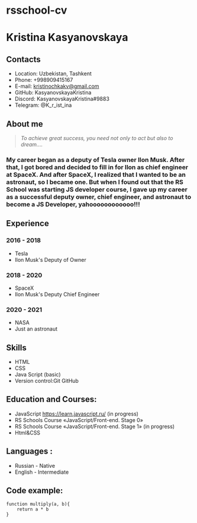 # rsschool-cv

# Kristina Kasyanovskaya

## Contacts

- Location: Uzbekistan, Tashkent
- Phone: +998909415167
- E-mail: kristinochkakv@gmail.com
- GitHub: KasyanovskayaKristina
- Discord: KasyanovskayaKristina#9883
- Telegram: @K_r_ist_ina

## About me

> _To achieve great success, you need not only to act but also to dream...._

### My career began as a deputy of Tesla owner Ilon Musk. After that, I got bored and decided to fill in for Ilon as chief engineer at SpaceX. And after SpaceX, I realized that I wanted to be an astronaut, so I became one. But when I found out that the RS School was starting JS developer course, I gave up my career as a successful deputy owner, chief engineer, and astronaut to become a JS Developer, yahoooooooooooo!!!

## Experience

### 2016 - 2018

- Tesla
- Ilon Musk's Deputy of Owner

### 2018 - 2020

- SpaceX
- Ilon Musk's Deputy Chief Engineer

### 2020 - 2021

- NASA
- Just an astronaut

## Skills

- HTML
- CSS
- Java Script (basic)
- Version control:Git GitHub

## Education and Courses:

- JavaScript https://learn.javascript.ru/ (in progress)
- RS Schools Course «JavaScript/Front-end. Stage 0»
- RS Schools Course «JavaScript/Front-end. Stage 1» (in progress)
- Html&CSS

## Languages :

- Russian - Native
- English - Intermediate

## Code example:

```
function multiply(a, b){
    return a * b
}
```
